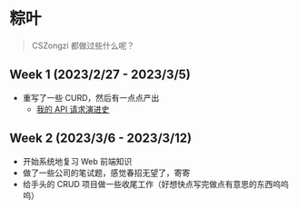 # 粽叶

> CSZongzi 都做过些什么呢？

## Week 1 (2023/2/27 - 2023/3/5)

- 重写了一些 CURD，然后有一点点产出
  - [我的 API 请求演进史](/week1-10/week1/My%20API%20request%20evolution.md)

## Week 2 (2023/3/6 - 2023/3/12)

- 开始系统地复习 Web 前端知识
- 做了一些公司的笔试题，感觉春招无望了，寄寄
- 给手头的 CRUD 项目做一些收尾工作（好想快点写完做点有意思的东西呜呜呜）
